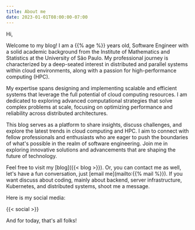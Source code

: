```yaml
---
title: About me
date: 2023-01-01T08:00:00-07:00
---
```


Hi,

Welcome to my blog! I am a {{% age %}} years old, Software Engineer with a solid academic background from the Institute of Mathematics and Statistics at the University of São Paulo. My professional journey is characterized by a deep-seated interest in distributed and parallel systems within cloud environments, along with a passion for high-performance computing (HPC).

My expertise spans designing and implementing scalable and efficient systems that leverage the full potential of cloud computing resources. I am dedicated to exploring advanced computational strategies that solve complex problems at scale, focusing on optimizing performance and reliability across distributed architectures.

This blog serves as a platform to share insights, discuss challenges, and explore the latest trends in cloud computing and HPC. I aim to connect with fellow professionals and enthusiasts who are eager to push the boundaries of what's possible in the realm of software engineering. Join me in exploring innovative solutions and advancements that are shaping the future of technology.

Feel free to visit my [blog]({{< blog >}}). Or, you can contact me as well, let's have a fun conversation, just [email me](mailto:{{% mail %}}). If you want discuss about coding, mainly about backend, server infrastructure, Kubernetes, and distributed systems, shoot me a message.

Here is my social media:

{{< social >}}

And for today, that's all folks!

